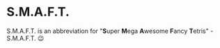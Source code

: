 # S.M.A.F.T.
S.M.A.F.T. is an abbreviation for "**S**uper **M**ega **A**wesome **F**ancy **T**etris" - S.M.A.F.T. :wink: 

